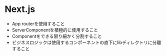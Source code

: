 # Next.js

- App routerを使用すること
- ServerComponentを積極的に使用すること
- Componentをできる限り細かく分割すること
- ビジネスロジックは使用するコンポーネントの直下にlibディレクトリに分離すること
